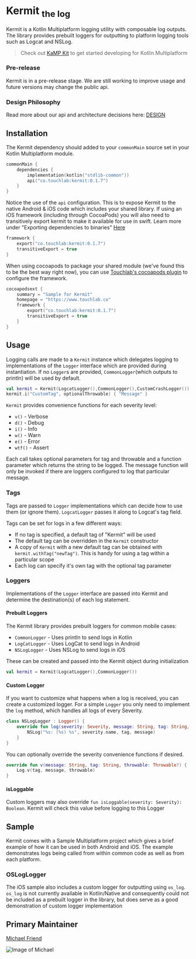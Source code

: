 # Kermit <sub>the log</sub>

Kermit is a Kotlin Multiplatform logging utility with composable log outputs. The library provides prebuilt loggers for outputting to platform logging tools such as Logcat and NSLog.

> Check out [KaMP Kit](https://github.com/touchlab/KaMPKit) to get started developing for Kotlin Multiplatform

### Pre-release
Kermit is in a pre-release stage. We are still working to improve usage and future versions may change the public api.

### Design Philosophy
Read more about our api and architecture decisions here: [DESIGN](DESIGN.md)

## Installation

The Kermit dependency should added to your `commonMain` source set in your Kotlin Multiplatform module. 

```kotlin
commonMain {
    dependencies {
        implementation(kotlin("stdlib-common"))
        api("co.touchlab:kermit:0.1.7")
    }
}
```

Notice the use of the `api` configuration. This is to expose Kermit to the native Android & iOS code which includes your shared library. If using an iOS framework (including through CocoaPods) you will also need to transitively export kermit to make it available for use in swift. Learn more under "Exporting dependencies to binaries" [Here](https://kotlinlang.org/docs/reference/building-mpp-with-gradle.html#building-final-native-binaries)

```kotlin
framework {
    export("co.touchlab:kermit:0.1.7")
    transitiveExport = true
}
```

When using cocoapods to package your shared module (we've found this to be the best way right now), you can use [Touchlab's cocoapods plugin](https://github.com/touchlab/KotlinCocoapods) to configure the framework. 

```kotlin
cocoapodsext {
    summary = "Sample for Kermit"
    homepage = "https://www.touchlab.co"
    framework {
        export("co.touchlab:kermit:0.1.7")
        transitiveExport = true
    }
}
```

## Usage

Logging calls are made to a `Kermit` instance which delegates logging to implementations of the `Logger` interface which are provided during instantiation. If no `Logger`s are provided, `CommonLogger`(which outputs to println) will be used by default.  

```kotlin
val kermit = Kermit(LogcatLogger(),CommonLogger(),CustomCrashLogger())
kermit.i("CustomTag", optionalThrowable) { "Message" }
```

`Kermit` provides convenience functions for each severity level:
* `v()` - Verbose
* `d()` - Debug
* `i()` - Info
* `w()` - Warn
* `e()` - Error
* `wtf()` - Assert

Each call takes optional parameters for tag and throwable and a function parameter which returns the string to be logged. The message function will only be invoked if there are loggers configured to log that particular message.

### Tags

Tags are passed to `Logger` implementations which can decide how to use them (or ignore them). `LogcatLogger` passes it along to Logcat's tag field. 

Tags can be set for logs in a few different ways:
* If no tag is specified, a default tag of "Kermit" will be used
* The default tag can be overridden in the `Kermit` constructor
* A copy of `Kermit` with a new default tag can be obtained with `kermit.withTag("newTag")`. This is handy for using a tag within a particular scope
* Each log can specify it's own tag with the optional tag parameter

### Loggers

Implementations of the `Logger` interface are passed into Kermit and determine the destination(s) of each log statement. 

#### Prebuilt Loggers

The Kermit library provides prebuilt loggers for common mobile cases:

* `CommonLogger` - Uses println to send logs in Kotlin
* `LogCatLogger` - Uses LogCat to send logs in Android
* `NSLogLogger`  - Uses NSLog to send logs in iOS

These can be created and passed into the Kermit object during initialization
```kotlin
val kermit = Kermit(LogcatLogger(),CommonLogger())
```

#### Custom Logger

If you want to customize what happens when a log is received, you can create a customized logger. For a simple `Logger` you only need to implement the `log` method, which handles all logs of every Severity.

```kotlin
class NSLogLogger : Logger() {
    override fun log(severity: Severity, message: String, tag: String, throwable: Throwable?) {
        NSLog("%s: (%s) %s", severity.name, tag, message)
    }
}
```

You can optionally override the severity convenience functions if desired.

```kotlin
override fun v(message: String, tag: String, throwable: Throwable?) {
    Log.v(tag, message, throwable)
}
```

#### isLoggable

Custom loggers may also override `fun isLoggable(severity: Severity): Boolean`. Kermit will check this value before logging to this Logger

## Sample

Kermit comes with a Sample Multiplatform project which gives a brief example of how it can be used in both Android and iOS. The example demonstrates logs being called from within common code as well as from each platform.

### OSLogLogger

The iOS sample also includes a custom logger for outputting using `os_log`. `os_log` is not currently available in Kotlin/Native and consequently could not be included as a prebuilt logger in the library, but does serve as a good demonstration of custom logger implementation

## Primary Maintainer

[Michael Friend](https://github.com/kpgalligan/)

![Image of Michael](https://avatars.githubusercontent.com/u/16885048?s=140&v=4)

